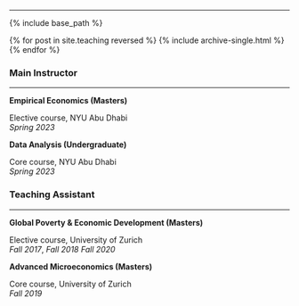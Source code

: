 <!--
---
layout: archive
title: "Teaching"
permalink: /teaching/
author_profile: true
---
-->
---
{% include base_path %}

{% for post in site.teaching reversed %}
  {% include archive-single.html %}
{% endfor %}

### Main Instructor
---

__Empirical Economics (Masters)__

Elective course, NYU Abu Dhabi <br>
*Spring 2023* 

__Data Analysis (Undergraduate)__

Core course, NYU Abu Dhabi <br>
*Spring 2023*

### Teaching Assistant
---
__Global Poverty & Economic Development (Masters)__

Elective course, University of Zurich <br>
*Fall 2017*, *Fall 2018* *Fall 2020*

__Advanced Microeconomics (Masters)__

Core course, University of Zurich <br>
*Fall 2019*
